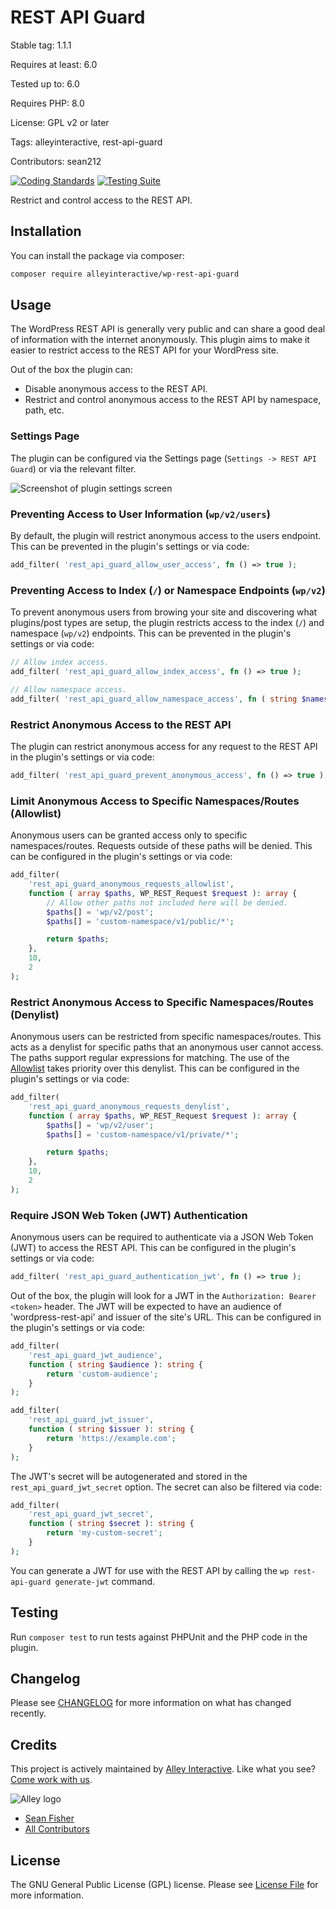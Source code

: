 # REST API Guard

Stable tag: 1.1.1

Requires at least: 6.0

Tested up to: 6.0

Requires PHP: 8.0

License: GPL v2 or later

Tags: alleyinteractive, rest-api-guard

Contributors: sean212

[![Coding Standards](https://github.com/alleyinteractive/wp-rest-api-guard/actions/workflows/coding-standards.yml/badge.svg)](https://github.com/alleyinteractive/wp-rest-api-guard/actions/workflows/coding-standards.yml)
[![Testing Suite](https://github.com/alleyinteractive/wp-rest-api-guard/actions/workflows/unit-test.yml/badge.svg)](https://github.com/alleyinteractive/wp-rest-api-guard/actions/workflows/unit-test.yml)

Restrict and control access to the REST API.

## Installation

You can install the package via composer:

```bash
composer require alleyinteractive/wp-rest-api-guard
```

## Usage

The WordPress REST API is generally very public and can share a good deal of
information with the internet anonymously. This plugin aims to make it easier to
restrict access to the REST API for your WordPress site.

Out of the box the plugin can:

- Disable anonymous access to the REST API.
- Restrict and control anonymous access to the REST API by namespace, path, etc.

### Settings Page

The plugin can be configured via the Settings page (`Settings -> REST API
Guard`) or via the relevant filter.

![Screenshot of plugin settings screen](https://user-images.githubusercontent.com/346399/194411352-aa05e939-3fd1-4e37-a3d5-276c1c5c288f.png)

### Preventing Access to User Information (`wp/v2/users`)

By default, the plugin will restrict anonymous access to the users endpoint.
This can be prevented in the plugin's settings or via code:

```php
add_filter( 'rest_api_guard_allow_user_access', fn () => true );
```

### Preventing Access to Index (`/`) or Namespace Endpoints (`wp/v2`)

To prevent anonymous users from browing your site and discovering what plugins/post types are setup, the plugin restricts access to the index (`/`) and namespace (`wp/v2`) endpoints. This can be prevented in the plugin's settings or via code:

```php
// Allow index access.
add_filter( 'rest_api_guard_allow_index_access', fn () => true );

// Allow namespace access.
add_filter( 'rest_api_guard_allow_namespace_access', fn ( string $namespace ) => true );
```

### Restrict Anonymous Access to the REST API

The plugin can restrict anonymous access for any request to the REST API in the plugin's settings or via code:

```php
add_filter( 'rest_api_guard_prevent_anonymous_access', fn () => true );
```

### Limit Anonymous Access to Specific Namespaces/Routes (Allowlist)

Anonymous users can be granted access only to specific namespaces/routes.
Requests outside of these paths will be denied. This can be configured in the
plugin's settings or via code:

```php
add_filter(
	'rest_api_guard_anonymous_requests_allowlist',
	function ( array $paths, WP_REST_Request $request ): array {
		// Allow other paths not included here will be denied.
		$paths[] = 'wp/v2/post';
		$paths[] = 'custom-namespace/v1/public/*';

		return $paths;
	},
	10,
	2
);
```

### Restrict Anonymous Access to Specific Namespaces/Routes (Denylist)

Anonymous users can be restricted from specific namespaces/routes. This acts as
a denylist for specific paths that an anonymous user cannot access. The paths
support regular expressions for matching. The use of the
[Allowlist](#limit-anonymous-access-to-specific-namespacesroutes-allowlist)
takes priority over this denylist. This can be configured in the plugin's
settings or via code:

```php
add_filter(
	'rest_api_guard_anonymous_requests_denylist',
	function ( array $paths, WP_REST_Request $request ): array {
		$paths[] = 'wp/v2/user';
		$paths[] = 'custom-namespace/v1/private/*';

		return $paths;
	},
	10,
	2
);
```

### Require JSON Web Token (JWT) Authentication

Anonymous users can be required to authenticate via a JSON Web Token (JWT) to
access the REST API. This can be configured in the plugin's settings or via
code:

```php
add_filter( 'rest_api_guard_authentication_jwt', fn () => true );
```

Out of the box, the plugin will look for a JWT in the `Authorization: Bearer
<token>` header. The JWT will be expected to have an audience of
'wordpress-rest-api' and issuer of the site's URL. This can be configured in the
plugin's settings or via code:

```php
add_filter(
	'rest_api_guard_jwt_audience',
	function ( string $audience ): string {
		return 'custom-audience';
	}
);

add_filter(
	'rest_api_guard_jwt_issuer',
	function ( string $issuer ): string {
		return 'https://example.com';
	}
);
```

The JWT's secret will be autogenerated and stored in the
`rest_api_guard_jwt_secret` option. The secret can also be filtered via code:

```php
add_filter(
	'rest_api_guard_jwt_secret',
	function ( string $secret ): string {
		return 'my-custom-secret';
	}
);
```

You can generate a JWT for use with the REST API by calling the
`wp rest-api-guard generate-jwt` command.

## Testing

Run `composer test` to run tests against PHPUnit and the PHP code in the plugin.

## Changelog

Please see [CHANGELOG](CHANGELOG.md) for more information on what has changed recently.

## Credits

This project is actively maintained by [Alley
Interactive](https://github.com/alleyinteractive). Like what you see? [Come work
with us](https://alley.co/careers/).

![Alley logo](https://avatars.githubusercontent.com/u/1733454?s=200&v=4)

- [Sean Fisher](https://github.com/srtfisher)
- [All Contributors](../../contributors)

## License

The GNU General Public License (GPL) license. Please see [License File](LICENSE) for more information.

